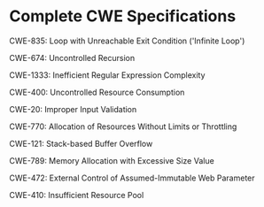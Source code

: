 

# Complete CWE Specifications

CWE-835: Loop with Unreachable Exit Condition ('Infinite Loop')

CWE-674: Uncontrolled Recursion

CWE-1333: Inefficient Regular Expression Complexity

CWE-400: Uncontrolled Resource Consumption

CWE-20: Improper Input Validation

CWE-770: Allocation of Resources Without Limits or Throttling

CWE-121: Stack-based Buffer Overflow

CWE-789: Memory Allocation with Excessive Size Value

CWE-472: External Control of Assumed-Immutable Web Parameter

CWE-410: Insufficient Resource Pool